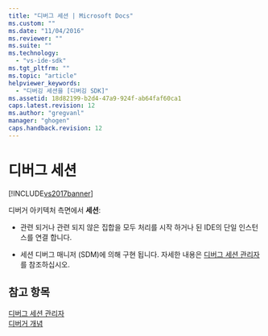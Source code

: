 ```yaml
---
title: "디버그 세션 | Microsoft Docs"
ms.custom: ""
ms.date: "11/04/2016"
ms.reviewer: ""
ms.suite: ""
ms.technology: 
  - "vs-ide-sdk"
ms.tgt_pltfrm: ""
ms.topic: "article"
helpviewer_keywords: 
  - "디버깅 세션을 [디버깅 SDK]"
ms.assetid: 18d82199-b2d4-47a9-924f-ab64faf60ca1
caps.latest.revision: 12
ms.author: "gregvanl"
manager: "ghogen"
caps.handback.revision: 12
---
```

# 디버그 세션
[!INCLUDE[vs2017banner](../../code-quality/includes/vs2017banner.md)]

디버거 아키텍처 측면에서  **세션**:  
  
-   관련 되거나 관련 되지 않은 집합을 모두 처리를 시작 하거나 된 IDE의 단일 인스턴스를 연결 합니다.  
  
-   세션 디버그 매니저 \(SDM\)에 의해 구현 됩니다.  자세한 내용은 [디버그 세션 관리자](../../extensibility/debugger/session-debug-manager.md)를 참조하십시오.  
  
## 참고 항목  
 [디버그 세션 관리자](../../extensibility/debugger/session-debug-manager.md)   
 [디버거 개념](../../extensibility/debugger/debugger-concepts.md)